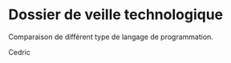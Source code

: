 # Dossier de veille technologique

Comparaison de différent type de langage de programmation.<br/>

Cedric
